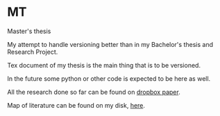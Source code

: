 # MT
Master's thesis

My attempt to handle versioning better than in my Bachelor's thesis and Research Project. 

Tex document of my thesis is the main thing that is to be versioned. 

In the future some python or other code is expected to be here as well. 

All the research done so far can be found on [dropbox paper](https://paper.dropbox.com/folder/show/Diplomova-prace-e.1gg8YzoPEhbTkrhvQwJ2zznJMiAkXR5hzFkRzOBjw2zZzfLH0ARD). 

Map of literature can be found on my disk, [here](https://drive.google.com/drive/folders/1iPGt_xIE5kRRuKlAfNrnygXjzIWC4U_Q). 
